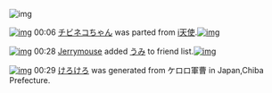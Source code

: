 ![img](http://gdrive-cdn.herokuapp.com/537b65a5bc09f0000721dda7/512px-barcode.png)

[![img](http://www.deviantsart.com/3bs0ika.png)](http://www.barcodekanojo.com/kanojo/905972/%E3%83%81%E3%83%93%E3%83%8D%E3%82%B3%E3%81%A1%E3%82%83%E3%82%93) 00:06 [チビネコちゃん](http://www.barcodekanojo.com/kanojo/905972/%E3%83%81%E3%83%93%E3%83%8D%E3%82%B3%E3%81%A1%E3%82%83%E3%82%93) was parted from [i天使](http://www.barcodekanojo.com/kanojo/905972/%E3%83%81%E3%83%93%E3%83%8D%E3%82%B3%E3%81%A1%E3%82%83%E3%82%93).[![img](http://www.deviantsart.com/2dsmm7l.jpeg)](http://www.barcodekanojo.com/user/207887/i%E5%A4%A9%E4%BD%BF) 

[![img](http://www.deviantsart.com/3v33gp3.jpeg)](http://www.barcodekanojo.com/user/245002/Jerrymouse) 00:28 [Jerrymouse](http://www.barcodekanojo.com/user/245002/Jerrymouse) added [うみ](http://www.barcodekanojo.com/kanojo/2534104/%E3%81%86%E3%81%BF) to friend list.[![img](http://www.deviantsart.com/2ad27ed.png)](http://www.barcodekanojo.com/kanojo/2534104/%E3%81%86%E3%81%BF) 

[![img](http://www.deviantsart.com/3451rrg.png)](http://www.barcodekanojo.com/kanojo/3193913/%E3%81%91%E3%82%8D%E3%81%91%E3%82%8D) 00:29 [けろけろ](http://www.barcodekanojo.com/kanojo/3193913/%E3%81%91%E3%82%8D%E3%81%91%E3%82%8D) was generated from ケロロ軍曹 in Japan,Chiba Prefecture.

